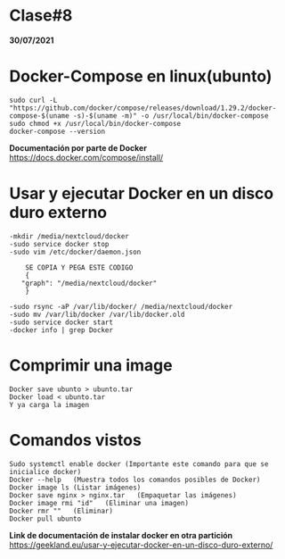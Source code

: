 Clase#8
===
**30/07/2021**

Docker-Compose en linux(ubunto)
===

    sudo curl -L "https://github.com/docker/compose/releases/download/1.29.2/docker-compose-$(uname -s)-$(uname -m)" -o /usr/local/bin/docker-compose
    sudo chmod +x /usr/local/bin/docker-compose
    docker-compose --version
    
**Documentación por parte de Docker** https://docs.docker.com/compose/install/



Usar y ejecutar Docker en un disco duro externo
===
    -mkdir /media/nextcloud/docker
    -sudo service docker stop
    -sudo vim /etc/docker/daemon.json
    
        SE COPIA Y PEGA ESTE CODIGO 
        {
       "graph": "/media/nextcloud/docker"
        }
        
    -sudo rsync -aP /var/lib/docker/ /media/nextcloud/docker
    -sudo mv /var/lib/docker /var/lib/docker.old
    -sudo service docker start
    -docker info | grep Docker

Comprimir una image
===
    Docker save ubunto > ubunto.tar
    Docker load < ubunto.tar
    Y ya carga la imagen 



Comandos vistos
===
    Sudo systemctl enable docker (Importante este comando para que se inicialice docker) 
    Docker --help	(Muestra todos los comandos posibles de Docker)
    Docker image ls	(Listar imágenes)
    Docker save nginx > nginx.tar	(Empaquetar las imágenes)
    Docker image rmi "id"	(Eliminar una imagen)
    Docker rmr ""	(Eliminar)
    Docker pull ubunto	



**Link de documentación de instalar docker en otra partición** https://geekland.eu/usar-y-ejecutar-docker-en-un-disco-duro-externo/